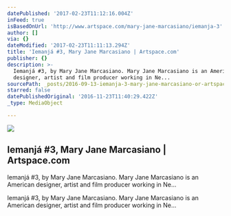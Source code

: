 ```yaml
---
datePublished: '2017-02-23T11:12:16.004Z'
inFeed: true
isBasedOnUrl: 'http://www.artspace.com/mary-jane-marcasiano/iemanja-3'
author: []
via: {}
dateModified: '2017-02-23T11:11:13.294Z'
title: 'Iemanjá #3, Mary Jane Marcasiano | Artspace.com'
publisher: {}
description: >-
  Iemanjá #3, by Mary Jane Marcasiano. Mary Jane Marcasiano is an American
  designer, artist and film producer working in Ne...
sourcePath: _posts/2016-09-13-iemanja-3-mary-jane-marcasiano-or-artspacecom.md
starred: false
datePublishedOriginal: '2016-11-23T11:40:29.422Z'
_type: MediaObject

---
```

<article style=""><img src="https://imgflo.herokuapp.com/graph/2b2431f8e7ba7b0/5934f6806477e621e50054122014687d/noop.jpg?input=http%3A%2F%2Fd5wt70d4gnm1t.cloudfront.net%2Fmedia%2Fa-s%2Fartworks%2Fmary-jane-marcasiano%2F28445-732749474561%2Fmary-jane-marcasiano-iemanja-3-320x240.jpg" /><h1>Iemanjá #3, Mary Jane Marcasiano | Artspace.com</h1><p>Iemanjá #3, by Mary Jane Marcasiano. Mary Jane Marcasiano is an American designer, artist and film producer working in Ne...</p></article>

Iemanjá \#3, by Mary Jane Marcasiano. Mary Jane Marcasiano is an American designer, artist and film producer working in Ne...